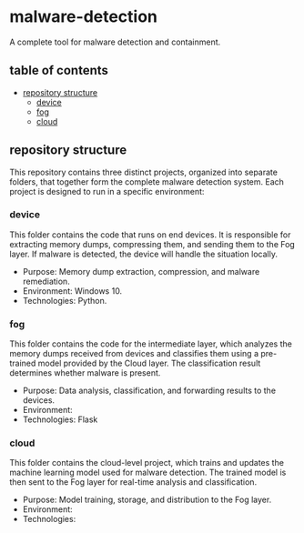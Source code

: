 # malware-detection

A complete tool for malware detection and containment.

## table of contents

- [repository structure](#repository-structure)
  - [device](#device)
  - [fog](#fog)
  - [cloud](#cloud)

## repository structure

This repository contains three distinct projects, organized into separate folders, that together form the complete malware detection system. Each project is designed to run in a specific environment:

### device

This folder contains the code that runs on end devices. It is responsible for extracting memory dumps, compressing them, and sending them to the Fog layer. If malware is detected, the device will handle the situation locally.

- Purpose: Memory dump extraction, compression, and malware remediation.
- Environment: Windows 10.
- Technologies: Python.

### fog

This folder contains the code for the intermediate layer, which analyzes the memory dumps received from devices and classifies them using a pre-trained model provided by the Cloud layer. The classification result determines whether malware is present.

- Purpose: Data analysis, classification, and forwarding results to the devices.
- Environment:
- Technologies: Flask

### cloud

This folder contains the cloud-level project, which trains and updates the machine learning model used for malware detection. The trained model is then sent to the Fog layer for real-time analysis and classification.

- Purpose: Model training, storage, and distribution to the Fog layer.
- Environment:
- Technologies:
